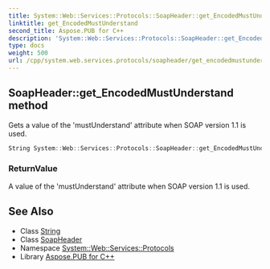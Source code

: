 ```yaml
---
title: System::Web::Services::Protocols::SoapHeader::get_EncodedMustUnderstand method
linktitle: get_EncodedMustUnderstand
second_title: Aspose.PUB for C++
description: 'System::Web::Services::Protocols::SoapHeader::get_EncodedMustUnderstand method. Gets a value of the ''mustUnderstand'' attribute when SOAP version 1.1 is used in C++.'
type: docs
weight: 500
url: /cpp/system.web.services.protocols/soapheader/get_encodedmustunderstand/
---
```

## SoapHeader::get_EncodedMustUnderstand method


Gets a value of the 'mustUnderstand' attribute when SOAP version 1.1 is used.

```cpp
String System::Web::Services::Protocols::SoapHeader::get_EncodedMustUnderstand()
```


### ReturnValue

A value of the 'mustUnderstand' attribute when SOAP version 1.1 is used.

## See Also

* Class [String](../../../system/string/)
* Class [SoapHeader](../)
* Namespace [System::Web::Services::Protocols](../../)
* Library [Aspose.PUB for C++](../../../)
